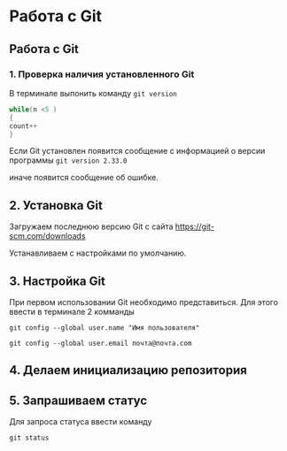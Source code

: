 # Работа с Git
## Работа с Git

### 1. Проверка наличия установленного Git
В терминале выпонить команду `git version`
```Java
while(n <5 )
{
count++
}
```
Если Git установлен появится сообщение с информацией о версии программы
`git version 2.33.0`

иначе появится сообщение об ошибке.

## 2. Установка Git

Загружаем последнюю версию Git с сайта https://git-scm.com/downloads

Устанавливаем с настройками по умолчанию.

## 3. Настройка Git

При первом использовании Git необходимо представиться. Для этого ввести в терминале 2 комманды
```
git config --global user.name "Имя пользователя"

git config --global user.email почта@почта.com
```

## 4. Делаем инициализацию репозитория

## 5. Запрашиваем статус

Для запроса статуса ввести команду 

`git status`

